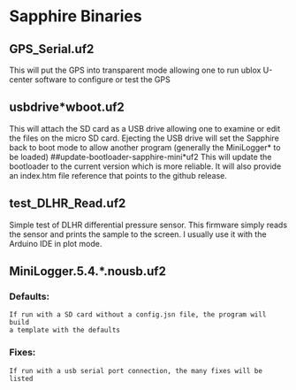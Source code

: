 # Sapphire Binaries
## GPS_Serial.uf2
This will put the GPS into transparent mode allowing one to run ublox U-center 
software to configure or test the GPS
## usbdrive*wboot.uf2
This will attach the SD card as a USB drive allowing one to examine or edit the
files on the micro SD card.  Ejecting the USB drive will set the Sapphire back
to boot mode to allow another program (generally the MiniLogger* to be loaded)
##update-bootloader-sapphire-mini*uf2
This will update the bootloader to the current version which is more reliable.  It will also
provide an index.htm file reference that points to the github release.
## test_DLHR_Read.uf2 
Simple test of DLHR differential pressure sensor.  This firmware simply reads
the sensor and prints the sample to the screen.  I usually use it with the 
Arduino IDE in plot mode.
## MiniLogger.5.4.*.nousb.uf2
### Defaults:
	If run with a SD card without a config.jsn file, the program will build
	a template with the defaults
### Fixes:
	If run with a usb serial port connection, the many fixes will be listed
